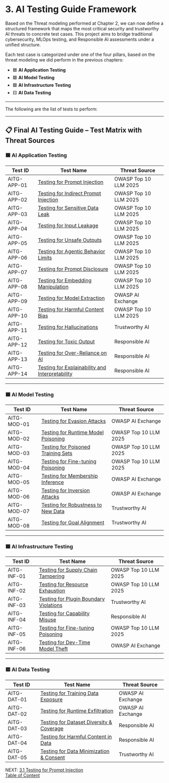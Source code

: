 # 3. AI Testing Guide Framework

Based on the Threat modeling performed at Chapter 2, we can now define a structured framework that maps the most critical security and trustworthy AI threats to concrete test cases. This project aims to bridge traditional cybersecurity, MLOps testing, and Responsible AI assessments under a unified structure.

Each test case is categorized under one of the four pillars, based on the threat modeling we did perform in the previous chapters:

- 🟦 **AI Application Testing**
- 🟪 **AI Model Testing**
- 🟩 **AI Infrastructure Testing**
- 🟨 **AI Data Testing**

---

The following are the list of tests to perform:

---

## 📋 Final AI Testing Guide – Test Matrix with Threat Sources

### 🟦 AI Application Testing

| Test ID       | Test Name | Threat Source |
|---------------|-----------|----------------|
| AITG-APP-01   | [Testing for Prompt Injection](/Document/content/tests/AITG-APP-01_Testing_for_Prompt_Injection.md) | OWASP Top 10 LLM 2025 |
| AITG-APP-02   | [Testing for Indirect Prompt Injection](/Document/content/tests/AITG-APP-02_Testing_for_Indirect_Prompt_Injection.md) | OWASP Top 10 LLM 2025 |
| AITG-APP-03   | [Testing for Sensitive Data Leak](/Document/content/tests/AITG-APP-03_Testing_for_Sensitive_Data_Leak.md) | OWASP Top 10 LLM 2025 |
| AITG-APP-04   | [Testing for Input Leakage](/Document/content/tests/AITG-APP-04_Testing_for_Input_Leakage.md) | OWASP Top 10 LLM 2025 |
| AITG-APP-05   | [Testing for Unsafe Outputs](/Document/content/tests/AITG-APP-05_Testing_for_Unsafe_Outputs.md) | OWASP Top 10 LLM 2025 |
| AITG-APP-06   | [Testing for Agentic Behavior Limits](/Document/content/tests/AITG-APP-06_Testing_for_Agentic_Behavior_Limits.md) | OWASP Top 10 LLM 2025 |
| AITG-APP-07   | [Testing for Prompt Disclosure](/Document/content/tests/AITG-APP-07_Testing_for_Prompt_Disclosure.md) | OWASP Top 10 LLM 2025 |
| AITG-APP-08   | [Testing for Embedding Manipulation](/Document/content/tests/AITG-APP-08_Testing_for_Embedding_Manipulation.md) | OWASP Top 10 LLM 2025 |
| AITG-APP-09   | [Testing for Model Extraction](/Document/content/tests/AITG-APP-09_Testing_for_Model_Extraction.md) | OWASP AI Exchange |
| AITG-APP-10   | [Testing for Harmful Content Bias](/Document/content/tests/AITG-APP-10_Testing_for_Harmful_Content_Bias.md) | OWASP Top 10 LLM 2025 |
| AITG-APP-11   | [Testing for Hallucinations](/Document/content/tests/AITG-APP-11_Testing_for_Hallucinations.md) | Trustworthy AI |
| AITG-APP-12   | [Testing for Toxic Output](/Document/content/tests/AITG-APP-12_Testing_for_Toxic_Output.md) | Responsible AI |
| AITG-APP-13   | [Testing for Over-Reliance on AI](/Document/content/tests/AITG-APP-13_Testing_for_Over-Reliance_on_AI.md) | Responsible AI |
| AITG-APP-14   | [Testing for Explainability and Interpretability](/Document/content/tests/AITG-APP-14_Testing_for_Explainability_and_Interpretability.md) | Responsible AI |

---

### 🟪 AI Model Testing

| Test ID       | Test Name | Threat Source |
|---------------|-----------|----------------|
| AITG-MOD-01   | [Testing for Evasion Attacks](/Document/content/tests/AITG-MOD-01_Testing_for_Evasion_Attacks.md) | OWASP AI Exchange |
| AITG-MOD-02   | [Testing for Runtime Model Poisoning](/Document/content/tests/AITG-MOD-02_Testing_for_Runtime_Model_Poisoning.md) | OWASP Top 10 LLM 2025 |
| AITG-MOD-03   | [Testing for Poisoned Training Sets](/Document/content/tests/AITG-MOD-03_Testing_for_Poisoned_Training_Sets.md) | OWASP Top 10 LLM 2025 |
| AITG-MOD-04   | [Testing for Fine-tuning Poisoning](/Document/content/tests/AITG-MOD-04_Testing_for_Fine-tuning_Poisoning.md) | OWASP Top 10 LLM 2025 |
| AITG-MOD-05   | [Testing for Membership Inference](/Document/content/tests/AITG-MOD-05_Testing_for_Membership_Inference.md) | OWASP AI Exchange |
| AITG-MOD-06   | [Testing for Inversion Attacks](/Document/content/tests/AITG-MOD-06_Testing_for_Inversion_Attacks.md) | OWASP AI Exchange |
| AITG-MOD-07   | [Testing for Robustness to New Data](/Document/content/tests/AITG-MOD-07_Testing_for_Robustness_to_New_Data.md) | Trustworthy AI |
| AITG-MOD-08   | [Testing for Goal Alignment](/Document/content/tests/AITG-MOD-08_Testing_for_Goal_Alignment.md) | Trustworthy AI |

---

### 🟩 AI Infrastructure Testing

| Test ID       | Test Name | Threat Source |
|---------------|-----------|----------------|
| AITG-INF-01   | [Testing for Supply Chain Tampering](/Document/content/tests/AITG-INF-01_Testing_for_Supply_Chain_Tampering.md) | OWASP Top 10 LLM 2025 |
| AITG-INF-02   | [Testing for Resource Exhaustion](/Document/content/tests/AITG-INF-02_Testing_for_Resource_Exhaustion.md) | OWASP Top 10 LLM 2025 |
| AITG-INF-03   | [Testing for Plugin Boundary Violations](/Document/content/tests/AITG-INF-03_Testing_for_Plugin_Boundary_Violations.md) | Trustworthy AI |
| AITG-INF-04   | [Testing for Capability Misuse](/Document/content/tests/AITG-INF-04_Testing_for_Capability_Misuse.md) | Responsible AI |
| AITG-INF-05   | [Testing for Fine-tuning Poisoning](/Document/content/tests/AITG-INF-05_Testing_for_Fine-tuning_Poisoning.md) | OWASP Top 10 LLM 2025 |
| AITG-INF-06   | [Testing for Dev-Time Model Theft](/Document/content/tests/AITG-INF-06_Testing_for_Dev-Time_Model_Theft.md) | OWASP AI Exchange |

---

### 🟨 AI Data Testing

| Test ID       | Test Name | Threat Source |
|---------------|-----------|----------------|
| AITG-DAT-01   | [Testing for Training Data Exposure](/Document/content/tests/AITG-DAT-01_Testing_for_Training_Data_Exposure.md) | OWASP AI Exchange |
| AITG-DAT-02   | [Testing for Runtime Exfiltration](/Document/content/tests/AITG-DAT-02_Testing_for_Runtime_Exfiltration.md) | OWASP AI Exchange |
| AITG-DAT-03   | [Testing for Dataset Diversity & Coverage](/Document/content/tests/AITG-DAT-03_Testing_for_Dataset_Diversity_and_Coverage.md) | Responsible AI |
| AITG-DAT-04   | [Testing for Harmful Content in Data](/Document/content/tests/AITG-DAT-04_Testing_for_Harmful_Content_in_Data.md) | Responsible AI |
| AITG-DAT-05   | [Testing for Data Minimization & Consent](/Document/content/tests/AITG-DAT-05_Testing_for_Data_Minimization_and_Consent.md) | Trustworthy AI |


NEXT:
[3.1 Testing for Prompt Injection](https://github.com/MatOwasp/AI-Testing-Guide/blob/main/Document/content/Document/content/tests/AITG-APP-01_Testing_for_Prompt_Injection.md)     
[Table of Content](README.md)
